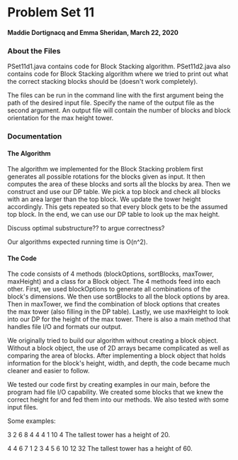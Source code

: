 # Problem Set 11 
#### Maddie Dortignacq and Emma Sheridan, March 22, 2020

### About the Files
PSet11d1.java contains code for Block Stacking algorithm. PSet11d2.java also contains code for Block Stacking algorithm where we tried to print out what the correct stacking blocks should be (doesn't work completely). 

The files can be run in the command line with the first argument being the path of the desired input file. Specify the name of the output file as the second argument. An output file will contain the number of blocks and block orientation for the max height tower.

### Documentation 
#### The Algorithm
The algorithm we implemented for the Block Stacking problem first generates all possible rotations for the blocks given as input. It then computes the area of these blocks and sorts all the blocks by area. Then we construct and use our DP table. We pick a top block and check all blocks with an area larger than the top block. We update the tower height accordingly. This gets repeated so that every block gets to be the assumed top block. In the end, we can use our DP table to look up the max height. 

Discuss optimal substructure?? to argue correctness?

Our algorithms expected running time is O(n^2). 

#### The Code 
The code consists of 4 methods (blockOptions, sortBlocks, maxTower, maxHeight) and a class for a Block object. The 4 methods feed into each other. First, we used blockOptions to generate all combinations of the block's dimensions. We then use sortBlocks to all the block options by area. Then in maxTower, we find the combination of block options that creates the max tower (also filling in the DP table). Lastly, we use maxHeight to look into our DP for the height of the max tower. There is also a main method that handles file I/O and formats our output.

We originally tried to build our algorithm without creating a block object. Without a block object, the use of 2D arrays became complicated as well as comparing the area of blocks. After implementing a block object that holds information for the block's height, width, and depth, the code became much cleaner and easier to follow. 

We tested our code first by creating examples in our main, before the program had file I/O capability. We created some blocks that we knew the correct height for and fed them into our methods.  We also tested with some input files. 

Some examples: 

3 
2 6 8
4 4 4
1 10 4
The tallest tower has a height of 20. 

4 
4 6 7
1 2 3
4 5 6
10 12 32
The tallest tower has a height of 60.








